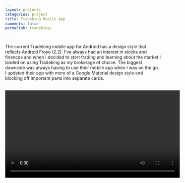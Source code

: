 ```yaml
---
layout: projects
categories: project
title: Tradeking Mobile App
comments: false
permalink: tradeking/
---
```

<div class="row clearfix">
	<div class="column full">
		<p>The current Tradeking mobile app for Android has a design style that reflects Android Froyo (2.2). I've always had an interest in stocks and finances and when I decided to start trading and learning about the market I landed on using Tradeking as my brokerage of choice. The biggest downside was always having to use their mobile app when I was on the go. I updated their app with more of a Google Material design style and blocking off important parts into separate cards. </p>
	</div>
</div>

<div class="row clearfix project-image">
	<img class="column third medium-half" src="/img/proj/tradeking/img-2.jpg" alt="">
	<img class="column third medium-half" src="/img/proj/tradeking/img-3.jpg" alt="">
	<img class="column third medium-half" src="/img/proj/tradeking/img-4.jpg" alt="">
	<img class="column third medium-half" src="/img/proj/tradeking/img-5.jpg" alt="">
	<video class="column third medium-half" width="563px" controls>
		<source src="/img/proj/tradeking/tradeking.mp4" type="video/mp4">
	</video>
</div>
